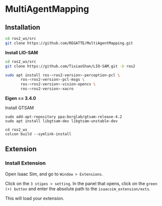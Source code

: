 # MultiAgentMapping

## Installation

```bash
cd ros2_ws/src
git clone https://github.com/REGATTE/MultiAgentMapping.git
```

**Install LIO-SAM**

```bash
cd ros2_ws/src
git clone https://github.com/TixiaoShan/LIO-SAM.git -b ros2

sudo apt install ros-<ros2-version>-perception-pcl \
  	   ros-<ros2-version>-pcl-msgs \
  	   ros-<ros2-version>-vision-opencv \
  	   ros-<ros2-version>-xacro
```

**Eigen == 3.4.0**

Install GTSAM

```
sudo add-apt-repository ppa:borglab/gtsam-release-4.2
sudo apt install libgtsam-dev libgtsam-unstable-dev
```

```
cd ros2_ws
colcon build --symlink-install
```

## Extension

### Install Extension

Open Isaac Sim, and go to `Window > Extensions`.

Click on the `3 stipes > setting`. In the panel that opens, click on the `green (+) button` and enter the absolute path to the `isaacsim_extension/exts`.

This will load your extension.